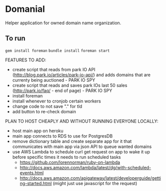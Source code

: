 # Domanial

Helper application for owned domain name organization.

## To run

`gem install foreman`
`bundle install`
`foreman start`


FEATURES TO ADD:

- create script that reads from park IO API (http://blog.park.io/articles/park-io-api/) and adds domains that are currenty being auctioned - PARK IO SPY
- create script that reads and saves park IOs last 50 sales (http://park.io/faq/ - end of page) - PARK IO SPY
- install foreman
- install whenever to cronjob certain workers
- change code to not save "." for tld
- add button to re-check domain


PLAN TO HOST CHEAPLY AND WITHOUT RUNNING EVERYONE LOCALLY:

- host main app on heroku
- main app connects to RDS to use for PostgresDB
- remove dictionary table and create separate app for it that communicates with main app via json API to queue wanted domains
- use AWS Lambda to schedule curl get request on app to wake it up before specific times it needs to run scheduled tasks
  - https://github.com/lorennorman/ruby-on-lambda
  - http://docs.aws.amazon.com/lambda/latest/dg/with-scheduled-events.html
  - http://docs.aws.amazon.com/apigateway/latest/developerguide/getting-started.html (might just use javascript for the request)
